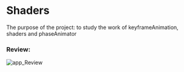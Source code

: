 # Shaders

The purpose of the project: to study the work of keyframeAnimation, shaders and phaseAnimator

### Review:

![app_Review](https://github.com/memxr1es/Shaders/assets/74443799/4e27631a-ca17-4b99-b829-3a4398aa945b)


